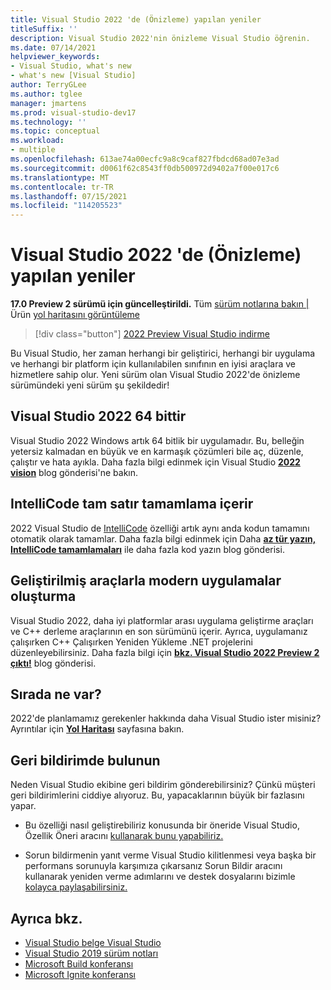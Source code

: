 ```yaml
---
title: Visual Studio 2022 'de (Önizleme) yapılan yeniler
titleSuffix: ''
description: Visual Studio 2022'nin önizleme Visual Studio öğrenin.
ms.date: 07/14/2021
helpviewer_keywords:
- Visual Studio, what's new
- what's new [Visual Studio]
author: TerryGLee
ms.author: tglee
manager: jmartens
ms.prod: visual-studio-dev17
ms.technology: ''
ms.topic: conceptual
ms.workload:
- multiple
ms.openlocfilehash: 613ae74a00ecfc9a8c9caf827fbdcd68ad07e3ad
ms.sourcegitcommit: d0061f62c8543ff0db500972d9402a7f00e017c6
ms.translationtype: MT
ms.contentlocale: tr-TR
ms.lasthandoff: 07/15/2021
ms.locfileid: "114205523"
---
```

# <a name="whats-new-in-visual-studio-2022-preview"></a>Visual Studio 2022 'de (Önizleme) yapılan yeniler

**17.0 Preview 2 sürümü için güncelleştirildi.** Tüm [sürüm notlarına bakın |](/visualstudio/releases/2022/release-notes-preview/) Ürün [yol haritasını görüntüleme](/visualstudio/productinfo/vs-roadmap/)

>[!div class="button"]
>[2022 Preview Visual Studio indirme](https://visualstudio.microsoft.com/vs/preview/vs2022/)

Bu Visual Studio, her zaman herhangi bir geliştirici, herhangi bir uygulama ve herhangi bir platform için kullanılabilen sınıfının en iyisi araçlara ve hizmetlere sahip olur. Yeni sürüm olan Visual Studio 2022'de önizleme sürümündeki yeni sürüm şu şekildedir!

## <a name="visual-studio-2022-is-64-bit"></a>Visual Studio 2022 64 bittir

Visual Studio 2022 Windows artık 64 bitlik bir uygulamadır. Bu, belleğin yetersiz kalmadan en büyük ve en karmaşık çözümleri bile aç, düzenle, çalıştır ve hata ayıkla. Daha fazla bilgi edinmek için Visual Studio [**2022 vision**](https://devblogs.microsoft.com/visualstudio/visual-studio-2022/) blog gönderisi'ne bakın.

## <a name="intellicode-includes-whole-line-completion"></a>IntelliCode tam satır tamamlama içerir

2022 Visual Studio de [IntelliCode](/visualstudio/intellicode/) özelliği artık aynı anda kodun tamamını otomatik olarak tamamlar. Daha fazla bilgi edinmek için Daha [**az tür yazın, IntelliCode tamamlamaları**](https://devblogs.microsoft.com/visualstudio/type-less-code-more-with-intellicode-completions/) ile daha fazla kod yazın blog gönderisi.

## <a name="build-modern-apps-with-improved-tools"></a>Geliştirilmiş araçlarla modern uygulamalar oluşturma

Visual Studio 2022, daha iyi platformlar arası uygulama geliştirme araçları ve C++ derleme araçlarının en son sürümünü içerir. Ayrıca, uygulamanız çalışırken C++ Çalışırken Yeniden Yükleme .NET projelerini düzenleyebilirsiniz. Daha fazla bilgi için [ **bkz. Visual Studio 2022 Preview 2 çıktı!**](https://devblogs.microsoft.com/visualstudio/visual-studio-2022-preview-2-is-out/) blog gönderisi.

## <a name="whats-next"></a>Sırada ne var?

2022'de planlamamız gerekenler hakkında daha Visual Studio ister misiniz? Ayrıntılar için [**Yol Haritası**](/visualstudio/productinfo/vs-roadmap/) sayfasına bakın.

## <a name="give-us-feedback"></a>Geri bildirimde bulunun

Neden Visual Studio ekibine geri bildirim gönderebilirsiniz? Çünkü müşteri geri bildirimlerini ciddiye alıyoruz. Bu, yapacaklarının büyük bir fazlasını yapar.

* Bu özelliği nasıl geliştirebiliriz konusunda bir öneride Visual Studio, Özellik Öneri aracını [kullanarak bunu yapabiliriz.](suggest-a-feature.md)

* Sorun bildirmenin yanıt verme Visual Studio kilitlenmesi veya başka bir performans sorunuyla karşımıza çıkarsanız Sorun Bildir aracını kullanarak yeniden verme adımlarını ve destek dosyalarını bizimle [kolayca paylaşabilirsiniz.](how-to-report-a-problem-with-visual-studio.md)

## <a name="see-also"></a>Ayrıca bkz.

* [Visual Studio belge Visual Studio](whats-new-visual-studio-docs.md)
* [Visual Studio 2019 sürüm notları](/visualstudio/releases/2019/release-notes/)
* [Microsoft Build konferansı](https://www.microsoft.com/build)
* [Microsoft Ignite konferansı](https://www.microsoft.com/ignite)
